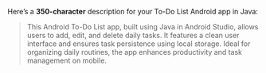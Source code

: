 Here’s a **350-character** description for your To-Do List Android app in Java:

> This Android To-Do List app, built using Java in Android Studio, allows users to add, edit, and delete daily tasks. It features a clean user interface and ensures task persistence using local storage. Ideal for organizing daily routines, the app enhances productivity and task management on mobile.
